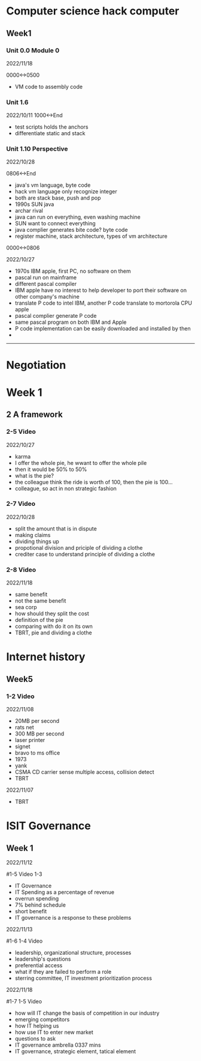 # Computer science hack computer

## Week1 

### Unit 0.0 Module 0 

2022/11/18

0000<->0500

- VM code to assembly code

### Unit 1.6
2022/10/11
1000<->End

- test scripts holds the anchors
- differentiate static and stack

### Unit 1.10 Perspective

2022/10/28

0806<->End

- java's vm language, byte code
- hack vm language only recognize integer
- both are stack base, push and pop
- 1990s SUN java
- archar rival
- java can run on everything, even washing machine
- SUN want to connect everything
- java complier generates bite code? byte code
- register machine, stack architecture, types of vm architecture

0000<->0806

2022/10/27

- 1970s IBM apple, first PC, no software on them
- pascal run on mainframe
- different pascal compiler
- IBM apple have no interest to help developer to port their software on other company's machine
- translate P code to intel IBM, another P code translate to mortorola CPU apple
- pascal complier generate P code
- same pascal program on both IBM and Apple
- P code implementation can be easily downloaded and installed by then
- 

-------------------------------------------

# Negotiation

# Week 1
## 2 A framework

### 2-5 Video 

2022/10/27

- karma
- I offer the whole pie, he wwant to offer the whole pile
- then it would be 50% to 50%
- what is the pie?
- the colleague think the ride is worth of 100, then the pie is 100...
- colleague, so act in non strategic fashion

### 2-7 Video

2022/10/28

- split the amount that is in dispute
- making claims
- dividing things up
- propotional division and priciple of dividing a clothe
- crediter case to understand principle of dividing a clothe

### 2-8 Video

2022/11/18

- same benefit
- not the same benefit
- sea corp
- how should they split the cost
- definition of the pie
- comparing with do it on its own
- TBRT, pie and dividing a clothe

# Internet history

## Week5

### 1-2 Video

2022/11/08

- 20MB per second
- rats net
- 300 MB per second
- laser printer
- signet
- bravo to ms office
- 1973
- yank
- CSMA CD carrier sense multiple access, collision detect
- TBRT

2022/11/07

- TBRT

# ISIT Governance

## Week 1

2022/11/12

#1-5 Video 1-3 

- IT Governance
- IT Spending as a percentage of revenue
- overrun spending
- 7% behind schedule
- short benefit
- IT governance is a response to these problems

2022/11/13

#1-6 1-4 Video

- leadership, organizational structure, processes
- leadership's questions
- preferential access
- what if they are failed to perform a role
- sterring committee, IT investment prioritization process

2022/11/18

#1-7 1-5 Video

- how will IT change the basis of competition in our industry
- emerging competitors
- how IT helping us
- how use IT to enter new market
- questions to ask
- IT governance ambrella 0337 mins
- IT governance, strategic element, tatical element
